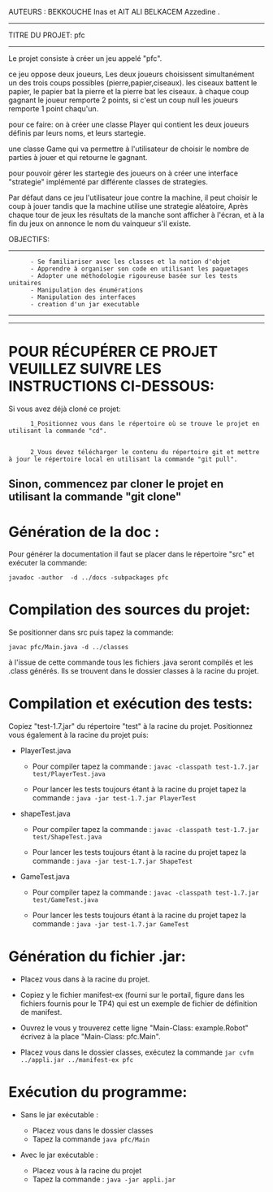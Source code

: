 AUTEURS : BEKKOUCHE Inas et AIT ALI BELKACEM Azzedine .
********
TITRE DU PROJET: pfc
****************

Le projet consiste à créer un jeu appelé "pfc".

 ce jeu oppose deux joueurs, Les deux joueurs choisissent simultanément un des trois coups possibles (pierre,papier,ciseaux).
 les ciseaux battent le papier, le papier bat la pierre et la pierre bat les ciseaux. à chaque coup gagnant le joueur remporte 2 points, si c'est un coup null les joueurs remporte 1 point chaqu'un.

 pour ce faire: on à créer une classe Player qui contient les deux joueurs définis par leurs noms, et leurs startegie.

 une classe Game qui va permettre à l'utilisateur de choisir le nombre de parties à jouer et qui retourne le gagnant.

 pour pouvoir gérer les startegie des joueurs on à créer une interface "strategie" implémenté par différente classes de strategies.

 Par défaut dans ce jeu l'utilisateur joue contre la machine, il peut choisir le coup à jouer tandis que la machine utilise une strategie aléatoire,
 Après chaque tour de jeux les résultats de la manche sont afficher à l'écran, et à la fin du jeux on annonce le nom du vainqueur s'il existe.




OBJECTIFS:
**********
          - Se familiariser avec les classes et la notion d'objet
          - Apprendre à organiser son code en utilisant les paquetages
          - Adopter une méthodologie rigoureuse basée sur les tests unitaires
          - Manipulation des énumérations  
          - Manipulation des interfaces
          - creation d'un jar executable

*****************************************************************************
*****************************************************************************
  POUR RÉCUPÉRER CE PROJET VEUILLEZ SUIVRE LES INSTRUCTIONS CI-DESSOUS:
=====================================================================


Si vous avez déjà cloné ce projet:


          1_Positionnez vous dans le répertoire où se trouve le projet en utilisant la commande "cd".


          2_Vous devez télécharger le contenu du répertoire git et mettre à jour le répertoire local en utilisant la commande "git pull".

Sinon, commencez par cloner le projet en utilisant la commande "git clone"
--------------------------------------------------------------

Génération de la doc :
======================
Pour générer la documentation il faut se placer dans le répertoire "src" et exécuter la commande:

`javadoc -author  -d ../docs -subpackages pfc`

Compilation des sources du projet:
===================================

Se positionner dans src puis tapez la commande:

`javac pfc/Main.java -d ../classes`

 à l'issue de cette commande tous les fichiers .java seront compilés et les .class générés. Ils se trouvent dans le dossier classes à la racine du projet.

 Compilation et exécution des tests:
 ===================================

 Copiez "test-1.7.jar" du répertoire "test" à la racine du projet.
 Positionnez vous également à la racine du projet puis:

 * PlayerTest.java
   - Pour compiler tapez la commande : `javac -classpath test-1.7.jar test/PlayerTest.java`

   - Pour lancer les tests toujours étant à la racine du projet tapez la commande : `java -jar test-1.7.jar PlayerTest`


 * shapeTest.java
   - Pour compiler tapez la commande : `javac -classpath test-1.7.jar test/ShapeTest.java`

   - Pour lancer les tests toujours étant à la racine du projet tapez la commande : `java -jar test-1.7.jar ShapeTest`


 * GameTest.java
   - Pour compiler tapez la commande : `javac -classpath test-1.7.jar test/GameTest.java`

   - Pour lancer les tests toujours étant à la racine du projet tapez la commande : `java -jar test-1.7.jar GameTest`


 Génération du fichier .jar:
 ============================
 * Placez vous dans à la racine du projet.  


 * Copiez y le fichier manifest-ex (fourni sur le portail, figure dans les fichiers fournis pour le TP4) qui est un exemple de fichier de définition de manifest.

 * Ouvrez le vous y trouverez cette ligne "Main-Class: example.Robot" écrivez à la place "Main-Class: pfc.Main".

 * Placez vous dans le dossier classes,  exécutez la commande `jar cvfm ../appli.jar ../manifest-ex pfc`

 Exécution du programme:
 ========================
   * Sans le jar exécutable :
     - Placez vous dans le dossier classes
     - Tapez la commande `java pfc/Main`

   * Avec le jar exécutable :
     - Placez vous à la racine du projet
     - Tapez la commande :  `java -jar appli.jar`
